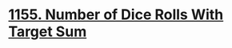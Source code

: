 # [1155. Number of Dice Rolls With Target Sum](https://leetcode.com/problems/number-of-dice-rolls-with-target-sum/)

